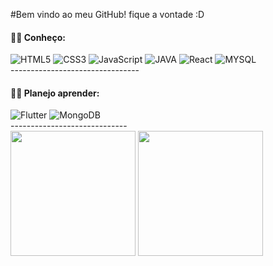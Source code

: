 
#Bem vindo ao meu GitHub! fique a vontade :D   
        <h4> 👩‍💻 Conheço:</h4>
        <div>
            <img src="https://img.shields.io/badge/HTML5-E34F26?style=for-the-badge&logo=html5&logoColor=white
            " alt="HTML5">
            <img src="https://img.shields.io/badge/CSS3-1572B6?style=for-the-badge&logo=css3&logoColor=white" alt="CSS3">
            <img src="https://img.shields.io/badge/JavaScript-F7DF1E?style=for-the-badge&logo=javascript&logoColor=black
            " alt="JavaScript">
            <img src="https://img.shields.io/badge/Java-ED8B00?style=for-the-badge&logo=java&logoColor=white
            " alt="JAVA">
            <img src="https://img.shields.io/badge/React-20232A?style=for-the-badge&logo=react&logoColor=61DAFB
            " alt="React">
            <img src="https://img.shields.io/badge/MySQL-00000F?style=for-the-badge&logo=mysql&logoColor=white
            " alt="MYSQL">
        <div/>
        --------------------------------
        <h4> 👩‍💻 Planejo aprender: </h4>
        <div>
            <img src="https://img.shields.io/badge/Flutter-02569B?style=for-the-badge&logo=flutter&logoColor=white
            " alt="Flutter">
            <img src="https://img.shields.io/badge/MongoDB-4EA94B?style=for-the-badge&logo=mongodb&logoColor=white
            " alt="MongoDB">
            <img src="https://img.shields.io/badge/Amazon_AWS-232F3E?style=for-the-badge&logo=amazon-aws&logoColor=white
            " alt="">
        </div>
        -----------------------------
    <div>
        <img height="200em"
            src="https://github-readme-stats.vercel.app/api/top-langs/?username=kotejg&show_icons=true&theme=bear&count_private=true" />
        <img height="200em"
            src="https://github-readme-stats.vercel.app/api?username=kotejg&show_icons=true&show_icons=true&theme=bear&count_private=true" />
    </div>

